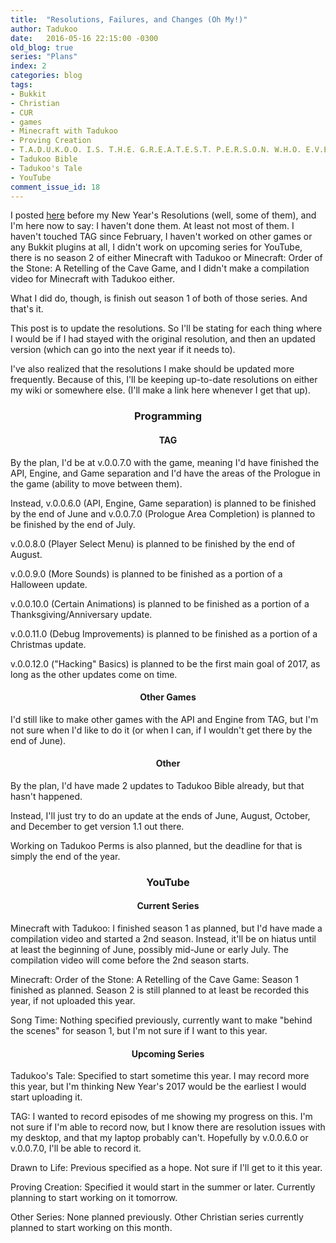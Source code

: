 ```yaml
---
title:  "Resolutions, Failures, and Changes (Oh My!)"
author: Tadukoo
date:   2016-05-16 22:15:00 -0300
old_blog: true
series: "Plans"
index: 2
categories: blog
tags: 
- Bukkit
- Christian
- CUR
- games
- Minecraft with Tadukoo
- Proving Creation
- T.A.D.U.K.O.O. I.S. T.H.E. G.R.E.A.T.E.S.T. P.E.R.S.O.N. W.H.O. E.V.E.R. L.I.V.E.D.
- Tadukoo Bible
- Tadukoo's Tale
- YouTube
comment_issue_id: 18
---
```

I posted <a href="{{ site.baseurl }}{% post_url 2016-01-01-new-year-new-plans %}">here</a> before my New Year's Resolutions (well, some of them), and I'm 
here now to say: I haven't done them. At least not most of them. I haven't touched TAG since February, I haven't worked on other games or any Bukkit plugins 
at all, I didn't work on upcoming series for YouTube, there is no season 2 of either Minecraft with Tadukoo or Minecraft: Order of the Stone: A Retelling of 
the Cave Game, and I didn't make a compilation video for Minecraft with Tadukoo either.

What I did do, though, is finish out season 1 of both of those series. And that's it.

This post is to update the resolutions. So I'll be stating for each thing where I would be if I had stayed with the original resolution, and then an updated 
version (which can go into the next year if it needs to).

I've also realized that the resolutions I make should be updated more frequently. Because of this, I'll be keeping up-to-date resolutions on either my wiki 
or somewhere else. (I'll make a link here whenever I get that up).

<center><h3>Programming</h3></center>
<center><h4>TAG</h4></center>
By the plan, I'd be at v.0.0.7.0 with the game, meaning I'd have finished the API, Engine, and Game separation and I'd have the areas of the Prologue in the 
game (ability to move between them).

Instead, v.0.0.6.0 (API, Engine, Game separation) is planned to be finished by the end of June and v.0.0.7.0 (Prologue Area Completion) is planned to be 
finished by the end of July.

v.0.0.8.0 (Player Select Menu) is planned to be finished by the end of August.

v.0.0.9.0 (More Sounds) is planned to be finished as a portion of a Halloween update.

v.0.0.10.0 (Certain Animations) is planned to be finished as a portion of a Thanksgiving/Anniversary update.

v.0.0.11.0 (Debug Improvements) is planned to be finished as a portion of a Christmas update.

v.0.0.12.0 ("Hacking" Basics) is planned to be the first main goal of 2017, as long as the other updates come on time.

<center><h4>Other Games</h4></center>
I'd still like to make other games with the API and Engine from TAG, but I'm not sure when I'd like to do it (or when I can, if I wouldn't get there by the 
end of June).

<center><h4>Other</h4></center>
By the plan, I'd have made 2 updates to Tadukoo Bible already, but that hasn't happened.

Instead, I'll just try to do an update at the ends of June, August, October, and December to get version 1.1 out there.

Working on Tadukoo Perms is also planned, but the deadline for that is simply the end of the year.

<center><h3>YouTube</h3></center>
<center><h4>Current Series</h4></center>
Minecraft with Tadukoo: I finished season 1 as planned, but I'd have made a compilation video and started a 2nd season. Instead, it'll be on hiatus until at 
least the beginning of June, possibly mid-June or early July. The compilation video will come before the 2nd season starts.

Minecraft: Order of the Stone: A Retelling of the Cave Game: Season 1 finished as planned. Season 2 is still planned to at least be recorded this year, if 
not uploaded this year.

Song Time: Nothing specified previously, currently want to make "behind the scenes" for season 1, but I'm not sure if I want to this year.

<center><h4>Upcoming Series</h4></center>
Tadukoo's Tale: Specified to start sometime this year. I may record more this year, but I'm thinking New Year's 2017 would be the earliest I would start 
uploading it.

TAG: I wanted to record episodes of me showing my progress on this. I'm not sure if I'm able to record now, but I know there are resolution issues with my 
desktop, and that my laptop probably can't. Hopefully by v.0.0.6.0 or v.0.0.7.0, I'll be able to record it.

Drawn to Life: Previous specified as a hope. Not sure if I'll get to it this year.

Proving Creation: Specified it would start in the summer or later. Currently planning to start working on it tomorrow.

Other Series: None planned previously. Other Christian series currently planned to start working on this month.
